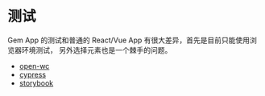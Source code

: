# 测试

Gem App 的测试和普通的 React/Vue App 有很大差异，首先是目前只能使用浏览器环境测试，
另外选择元素也是一个棘手的问题。

- [open-wc](https://open-wc.org/testing/#step-by-step-guide)
- [cypress](https://github.com/cypress-io/cypress)
- [storybook](https://github.com/storybookjs/storybook)
